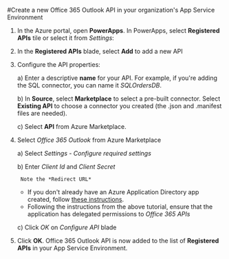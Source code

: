 <properties
	pageTitle="Create a new Office 365 Outlook API in your organization's App Service Environment"
	description="Create a new Office 365 Outlook API in your organization's App Service Environment"
	services="powerapps"
	documentationCenter="" 
	authors="LinhTran"
	manager="gautamt"
	editor=""/>

<tags
   ms.service="powerapps"
   ms.devlang="na"
   ms.topic="article"
   ms.tgt_pltfrm="na"
   ms.workload="na" 
   ms.date="11/02/2015"
   ms.author="litran"/>

#Create a new Office 365 Outlook API in your organization's App Service Environment

1. In the Azure portal, open **PowerApps**. In PowerApps, select **Registered APIs** tile or select it from *Settings*:  


2. In the **Registered APIs** blade, select **Add** to add a new API

3. Configure the API properties:  


	a) Enter a descriptive **name** for your API. For example, if you're adding the SQL connector, you can name it *SQLOrdersDB*.  
	
	b) In **Source**, select **Marketplace** to select a pre-built connector. Select **Existing API** to choose a connector you created (the .json and .manifest files are needed).  
	
	c) Select **API** from Azure Marketplace.  

4. Select *Office 365 Outlook* from Azure Marketplace

	a) Select *Settings - Configure required settings*
	
	b) Enter *Client Id* and *Client Secret*
		
		Note the *Redirect URL*
	- If you don't already have an Azure Application Directory app created, follow [these instructions][1].
	- Following the instructions from the above tutorial, ensure that the application has delegated permissions to *Office 365 APIs*


	c) Click *OK* on *Configure API* blade

5. Click **OK**. Office 365 Outlook API is now added to the list of **Registered APIs** in your App Service Environment.

<!--References-->
[1]: https://azure.microsoft.com/en-us/documentation/articles/active-directory-integrating-applications/  
